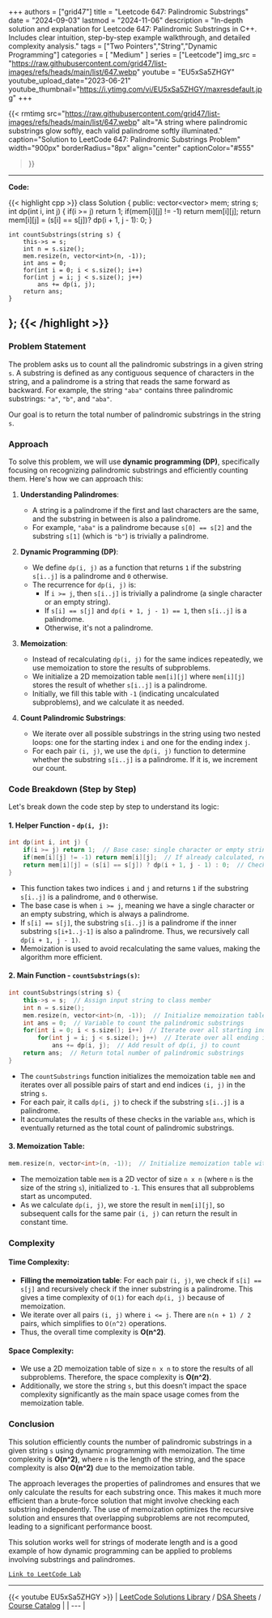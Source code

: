 
+++
authors = ["grid47"]
title = "Leetcode 647: Palindromic Substrings"
date = "2024-09-03"
lastmod = "2024-11-06"
description = "In-depth solution and explanation for Leetcode 647: Palindromic Substrings in C++. Includes clear intuition, step-by-step example walkthrough, and detailed complexity analysis."
tags = ["Two Pointers","String","Dynamic Programming"]
categories = [
    "Medium"
]
series = ["Leetcode"]
img_src = "https://raw.githubusercontent.com/grid47/list-images/refs/heads/main/list/647.webp"
youtube = "EU5xSa5ZHGY"
youtube_upload_date="2023-06-21"
youtube_thumbnail="https://i.ytimg.com/vi/EU5xSa5ZHGY/maxresdefault.jpg"
+++


{{< rmtimg 
    src="https://raw.githubusercontent.com/grid47/list-images/refs/heads/main/list/647.webp" 
    alt="A string where palindromic substrings glow softly, each valid palindrome softly illuminated."
    caption="Solution to LeetCode 647: Palindromic Substrings Problem"
    width="900px"
    borderRadius="8px"
    align="center" 
    captionColor="#555"
>}}
---
**Code:**

{{< highlight cpp >}}
class Solution {
public:
    vector<vector<int>> mem;
    string s;
    int dp(int i, int j) {
        if(i >= j) return 1;
        if(mem[i][j] != -1) return mem[i][j];
        return mem[i][j] = (s[i] == s[j])? dp(i + 1, j - 1): 0;
    }
    
    int countSubstrings(string s) {
        this->s = s;
        int n = s.size();
        mem.resize(n, vector<int>(n, -1));
        int ans = 0;
        for(int i = 0; i < s.size(); i++)
        for(int j = i; j < s.size(); j++)
            ans += dp(i, j);        
        return ans;
    }
};
{{< /highlight >}}
---

### Problem Statement

The problem asks us to count all the palindromic substrings in a given string `s`. A substring is defined as any contiguous sequence of characters in the string, and a palindrome is a string that reads the same forward as backward. For example, the string `"aba"` contains three palindromic substrings: `"a"`, `"b"`, and `"aba"`.

Our goal is to return the total number of palindromic substrings in the string `s`.

### Approach

To solve this problem, we will use **dynamic programming (DP)**, specifically focusing on recognizing palindromic substrings and efficiently counting them. Here's how we can approach this:

1. **Understanding Palindromes**:
   - A string is a palindrome if the first and last characters are the same, and the substring in between is also a palindrome.
   - For example, `"aba"` is a palindrome because `s[0] == s[2]` and the substring `s[1]` (which is `"b"`) is trivially a palindrome.

2. **Dynamic Programming (DP)**:
   - We define `dp(i, j)` as a function that returns `1` if the substring `s[i..j]` is a palindrome and `0` otherwise.
   - The recurrence for `dp(i, j)` is:
     - If `i >= j`, then `s[i..j]` is trivially a palindrome (a single character or an empty string).
     - If `s[i] == s[j]` and `dp(i + 1, j - 1) == 1`, then `s[i..j]` is a palindrome.
     - Otherwise, it's not a palindrome.

3. **Memoization**:
   - Instead of recalculating `dp(i, j)` for the same indices repeatedly, we use memoization to store the results of subproblems.
   - We initialize a 2D memoization table `mem[i][j]` where `mem[i][j]` stores the result of whether `s[i..j]` is a palindrome.
   - Initially, we fill this table with `-1` (indicating uncalculated subproblems), and we calculate it as needed.

4. **Count Palindromic Substrings**:
   - We iterate over all possible substrings in the string using two nested loops: one for the starting index `i` and one for the ending index `j`.
   - For each pair `(i, j)`, we use the `dp(i, j)` function to determine whether the substring `s[i..j]` is a palindrome. If it is, we increment our count.

### Code Breakdown (Step by Step)

Let's break down the code step by step to understand its logic:

#### 1. **Helper Function - `dp(i, j)`**:
```cpp
int dp(int i, int j) {
    if(i >= j) return 1;  // Base case: single character or empty string
    if(mem[i][j] != -1) return mem[i][j];  // If already calculated, return the result
    return mem[i][j] = (s[i] == s[j]) ? dp(i + 1, j - 1) : 0;  // Check if characters match and inner substring is palindrome
}
```
- This function takes two indices `i` and `j` and returns `1` if the substring `s[i..j]` is a palindrome, and `0` otherwise.
- The base case is when `i >= j`, meaning we have a single character or an empty substring, which is always a palindrome.
- If `s[i] == s[j]`, the substring `s[i..j]` is a palindrome if the inner substring `s[i+1..j-1]` is also a palindrome. Thus, we recursively call `dp(i + 1, j - 1)`.
- Memoization is used to avoid recalculating the same values, making the algorithm more efficient.

#### 2. **Main Function - `countSubstrings(s)`**:
```cpp
int countSubstrings(string s) {
    this->s = s;  // Assign input string to class member
    int n = s.size();
    mem.resize(n, vector<int>(n, -1));  // Initialize memoization table with -1
    int ans = 0;  // Variable to count the palindromic substrings
    for(int i = 0; i < s.size(); i++)  // Iterate over all starting indices
        for(int j = i; j < s.size(); j++)  // Iterate over all ending indices
            ans += dp(i, j);  // Add result of dp(i, j) to count
    return ans;  // Return total number of palindromic substrings
}
```
- The `countSubstrings` function initializes the memoization table `mem` and iterates over all possible pairs of start and end indices `(i, j)` in the string `s`.
- For each pair, it calls `dp(i, j)` to check if the substring `s[i..j]` is a palindrome.
- It accumulates the results of these checks in the variable `ans`, which is eventually returned as the total count of palindromic substrings.

#### 3. **Memoization Table**:
```cpp
mem.resize(n, vector<int>(n, -1));  // Initialize memoization table with -1
```
- The memoization table `mem` is a 2D vector of size `n x n` (where `n` is the size of the string `s`), initialized to `-1`. This ensures that all subproblems start as uncomputed.
- As we calculate `dp(i, j)`, we store the result in `mem[i][j]`, so subsequent calls for the same pair `(i, j)` can return the result in constant time.

### Complexity

#### Time Complexity:
- **Filling the memoization table**: For each pair `(i, j)`, we check if `s[i] == s[j]` and recursively check if the inner substring is a palindrome. This gives a time complexity of `O(1)` for each `dp(i, j)` because of memoization.
- We iterate over all pairs `(i, j)` where `i <= j`. There are `n(n + 1) / 2` pairs, which simplifies to `O(n^2)` operations.
- Thus, the overall time complexity is **O(n^2)**.

#### Space Complexity:
- We use a 2D memoization table of size `n x n` to store the results of all subproblems. Therefore, the space complexity is **O(n^2)**.
- Additionally, we store the string `s`, but this doesn’t impact the space complexity significantly as the main space usage comes from the memoization table.

### Conclusion

This solution efficiently counts the number of palindromic substrings in a given string `s` using dynamic programming with memoization. The time complexity is **O(n^2)**, where `n` is the length of the string, and the space complexity is also **O(n^2)** due to the memoization table.

The approach leverages the properties of palindromes and ensures that we only calculate the results for each substring once. This makes it much more efficient than a brute-force solution that might involve checking each substring independently. The use of memoization optimizes the recursive solution and ensures that overlapping subproblems are not recomputed, leading to a significant performance boost. 

This solution works well for strings of moderate length and is a good example of how dynamic programming can be applied to problems involving substrings and palindromes.

[`Link to LeetCode Lab`](https://leetcode.com/problems/palindromic-substrings/description/)

---
{{< youtube EU5xSa5ZHGY >}}
| [LeetCode Solutions Library](https://grid47.xyz/leetcode/) / [DSA Sheets](https://grid47.xyz/sheets/) / [Course Catalog](https://grid47.xyz/courses/) |
| --- |
